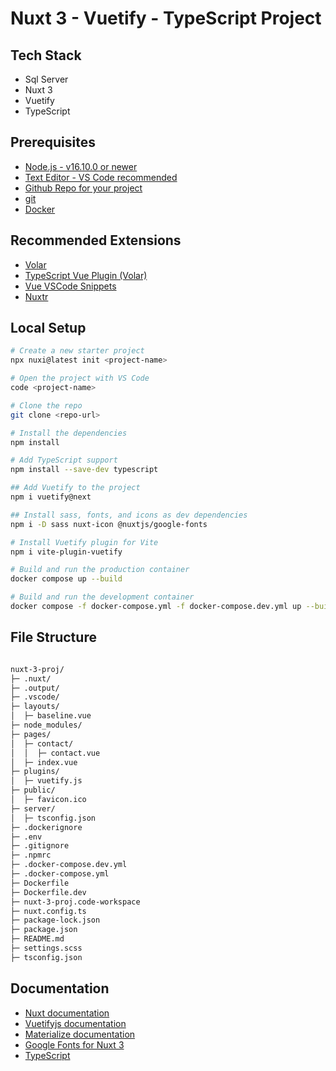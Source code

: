 # Nuxt 3 - Vuetify - TypeScript Project

## Tech Stack

- Sql Server
- Nuxt 3
- Vuetify
- TypeScript

## Prerequisites

- [Node.js - v16.10.0 or newer](https://nodejs.org/en)
- [Text Editor - VS Code recommended](https://code.visualstudio.com/)
- [Github Repo for your project](https://github.com/)
- [git](https://git-scm.com/downloads)
- [Docker](https://docs.docker.com/get-docker/)

## Recommended Extensions

- [Volar](https://marketplace.visualstudio.com/items?itemName=Vue.volar)
- [TypeScript Vue Plugin (Volar)](https://marketplace.visualstudio.com/items?itemName=Vue.vscode-typescript-vue-plugin)
- [Vue VSCode Snippets](https://marketplace.visualstudio.com/items?itemName=sdras.vue-vscode-snippets)
- [Nuxtr](https://marketplace.visualstudio.com/items?itemName=Nuxtr.nuxtr-vscode)

## Local Setup
````bash
# Create a new starter project
npx nuxi@latest init <project-name>

# Open the project with VS Code
code <project-name>

# Clone the repo
git clone <repo-url>

# Install the dependencies
npm install

# Add TypeScript support
npm install --save-dev typescript

## Add Vuetify to the project
npm i vuetify@next

## Install sass, fonts, and icons as dev dependencies
npm i -D sass nuxt-icon @nuxtjs/google-fonts

# Install Vuetify plugin for Vite
npm i vite-plugin-vuetify

# Build and run the production container
docker compose up --build

# Build and run the development container
docker compose -f docker-compose.yml -f docker-compose.dev.yml up --build
````

## File Structure
````bash 

nuxt-3-proj/
├─ .nuxt/
├─ .output/
├─ .vscode/
├─ layouts/
│  ├─ baseline.vue
├─ node_modules/
├─ pages/
│  ├─ contact/
│  │  ├─ contact.vue
│  ├─ index.vue
├─ plugins/
│  ├─ vuetify.js
├─ public/
│  ├─ favicon.ico
├─ server/
│  ├─ tsconfig.json
├─ .dockerignore
├─ .env
├─ .gitignore
├─ .npmrc
├─ .docker-compose.dev.yml
├─ .docker-compose.yml
├─ Dockerfile
├─ Dockerfile.dev
├─ nuxt-3-proj.code-workspace
├─ nuxt.config.ts
├─ package-lock.json
├─ package.json
├─ README.md
├─ settings.scss
├─ tsconfig.json
````

## Documentation

- [Nuxt documentation](https://nuxt.com/docs/getting-started/introduction)
- [Vuetifyjs documentation](https://vuetifyjs.com/en/)
- [Materialize documentation](https://materializecss.com/)
- [Google Fonts for Nuxt 3](https://google-fonts.nuxtjs.org/getting-started/setup)
- [TypeScript](https://www.typescriptlang.org/docs/)
